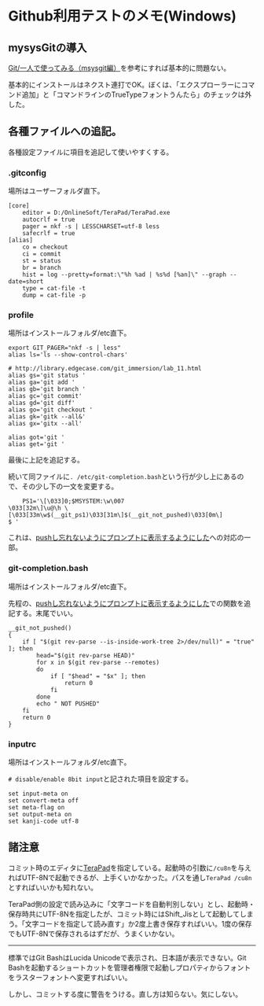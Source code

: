 Github利用テストのメモ(Windows)
===============================

## mysysGitの導入
[Git/一人で使ってみる（msysgit編）](http://yakinikunotare.boo.jp/orebase/index.php?Git%2F%B0%EC%BF%CD%A4%C7%BB%C8%A4%C3%A4%C6%A4%DF%A4%EB%A1%CAmsysgit%CA%D4%A1%CB)を参考にすれば基本的に問題ない。

基本的にインストールはネクスト連打でOK。ぼくは、「エクスプローラーにコマンド追加」と「コマンドラインのTrueTypeフォントうんたら」のチェックは外した。

## 各種ファイルへの追記。
各種設定ファイルに項目を追記して使いやすくする。

### .gitconfig
場所はユーザーフォルダ直下。

	[core]
		editor = D:/OnlineSoft/TeraPad/TeraPad.exe
		autocrlf = true
		pager = nkf -s | LESSCHARSET=utf-8 less
		safecrlf = true
	[alias]
		co = checkout
		ci = commit
		st = status
		br = branch
		hist = log --pretty=format:\"%h %ad | %s%d [%an]\" --graph --date=short
		type = cat-file -t
		dump = cat-file -p

### profile
場所はインストールフォルダ/etc直下。

	export GIT_PAGER="nkf -s | less"
	alias ls='ls --show-control-chars'
	
	# http://library.edgecase.com/git_immersion/lab_11.html
	alias gs='git status '
	alias ga='git add '
	alias gb='git branch '
	alias gc='git commit'
	alias gd='git diff'
	alias go='git checkout '
	alias gk='gitk --all&'
	alias gx='gitx --all'
	
	alias got='git '
	alias get='git '

最後に上記を追記する。

続いて同ファイルに`. /etc/git-completion.bash`という行が少し上にあるので、その少し下の一文を変更する。

		PS1='\[\033]0;$MSYSTEM:\w\007
	\033[32m\]\u@\h \[\033[33m\w$(__git_ps1)\033[31m\]$(__git_not_pushed)\033[0m\]
	$ '

これは、[pushし忘れないようにプロンプトに表示するようにした](http://d.hatena.ne.jp/pasela/20110216/git_not_pushed)への対応の一部。

### git-completion.bash
場所はインストールフォルダ/etc直下。

先程の、[pushし忘れないようにプロンプトに表示するようにした](http://d.hatena.ne.jp/pasela/20110216/git_not_pushed)での関数を追記する。末尾でいい。

	__git_not_pushed()
	{
		if [ "$(git rev-parse --is-inside-work-tree 2>/dev/null)" = "true" ]; then
			head="$(git rev-parse HEAD)"
			for x in $(git rev-parse --remotes)
			do
				if [ "$head" = "$x" ]; then
					return 0
				fi
			done
			echo " NOT PUSHED"
		fi
		return 0
	}

### inputrc
場所はインストールフォルダ/etc直下。

`# disable/enable 8bit input`と記された項目を設定する。

	set input-meta on
	set convert-meta off
	set meta-flag on
	set output-meta on
	set kanji-code utf-8

## 諸注意
コミット時のエディタに[TeraPad](http://www5f.biglobe.ne.jp/~t-susumu/library/tpad.html)を指定している。起動時の引数に`/cu8n`を与えればUTF-8Nで起動できるが、上手くいかなかった。パスを通し`TeraPad /cu8n`とすればいいかも知れない。

TeraPad側の設定で読み込みに「文字コードを自動判別しない」とし、起動時・保存時共にUTF-8Nを指定したが、コミット時にはShift_Jisとして起動してしまう。「文字コードを指定して読み直す」か2度上書き保存すればいい。1度の保存でもUTF-8Nで保存されるはずだが、うまくいかない。

-----------------------

標準ではGit BashはLucida Unicodeで表示され、日本語が表示できない。Git Bashを起動するショートカットを管理者権限で起動しプロパティからフォントをラスターフォントへ変更すればいい。

しかし、コミットする度に警告をうける。直し方は知らない。気にしない。
